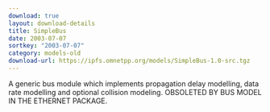 ```yaml
---
download: true
layout: download-details
title: SimpleBus
date: 2003-07-07
sortkey: "2003-07-07"
category: models-old
download-url: https://ipfs.omnetpp.org/models/SimpleBus-1.0-src.tgz
---
```


A generic bus module which implements propagation delay modelling, data rate
modelling and optional collision modeling. OBSOLETED BY BUS MODEL IN THE
ETHERNET PACKAGE.

